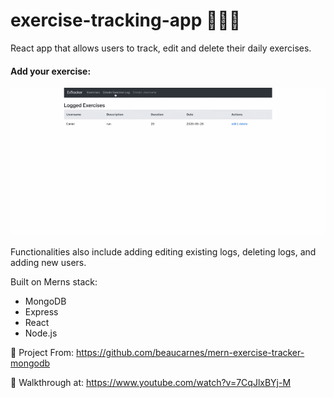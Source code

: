 # exercise-tracking-app 🏃‍🏃‍♀️

React app that allows users to track, edit and delete their daily exercises.

#### Add your exercise: 
![ExTracker App Demo](demo/create.gif)

Functionalities also include adding editing existing logs, deleting logs, and adding new users.

Built on Merns stack:
  - MongoDB
  - Express
  - React
  - Node.js
  
🙏 Project From: https://github.com/beaucarnes/mern-exercise-tracker-mongodb

🙏 Walkthrough at: https://www.youtube.com/watch?v=7CqJlxBYj-M


